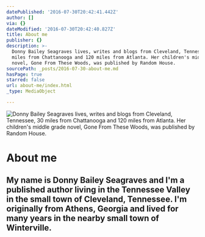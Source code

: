 ```yaml
---
datePublished: '2016-07-30T20:42:41.442Z'
author: []
via: {}
dateModified: '2016-07-30T20:42:40.827Z'
title: About me
publisher: {}
description: >-
  Donny Bailey Seagraves lives, writes and blogs from Cleveland, Tennessee, 30
  miles from Chattanooga and 120 miles from Atlanta. Her children's middle grade
  novel, Gone From These Woods, was published by Random House.
sourcePath: _posts/2016-07-30-about-me.md
hasPage: true
starred: false
url: about-me/index.html
_type: MediaObject

---
```

![Donny Bailey Seagraves lives, writes and blogs from Cleveland, Tennessee, 30 miles from Chattanooga and 120 miles from Atlanta. Her children's middle grade novel, Gone From These Woods, was published by Random House.](https://the-grid-user-content.s3-us-west-2.amazonaws.com/84d15206-65b4-4852-8a6c-7ec997938bad.jpg)

# About me

## My name is Donny Bailey Seagraves and I'm a published author living in the Tennessee Valley in the small town of Cleveland, Tennessee. I'm originally from Athens, Georgia and lived for many years in the nearby small town of Winterville.